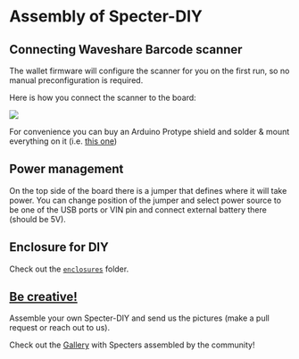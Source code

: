 # Assembly of Specter-DIY

## Connecting Waveshare Barcode scanner

The wallet firmware will configure the scanner for you on the first run, so no manual preconfiguration is required.

Here is how you connect the scanner to the board:

![](./pictures/waveshare_wiring.jpg)

For convenience you can buy an Arduino Protype shield and solder & mount everything on it (i.e. [this one](https://www.digikey.com/catalog/en/partgroup/proto-shield-rev3-uno-size/79347))

## Power management

On the top side of the board there is a jumper that defines where it will take power. You can change position of the jumper and select power source to be one of the USB ports or VIN pin and connect external battery there (should be 5V).

## Enclosure for DIY

Check out the [`enclosures`](./enclosures) folder.

## [Be creative!](./pictures/gallery/README.md)

Assemble your own Specter-DIY and send us the pictures (make a pull request or reach out to us).

Check out the [Gallery](./pictures/gallery/README.md) with Specters assembled by the community!